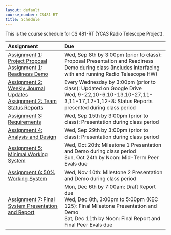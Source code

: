 ```yaml
---
layout: default
course_number: CS481-RT
title: Schedule
---
```


This is the course schedule for CS 481-RT (YCAS Radio Telescope Project).

**Assignment** | **Due**
:--------------|:---------
[Assignment 1: Project Proposal](assign/assign01.html)<br>[Assignment 1: Readiness Demo](assign/assign01.html)  | Wed, Sep 8th by 3:00pm (prior to class): Proposal Presentation and Readiness Demo during class (includes interfacing with and running Radio Telescope HW)
[Assignment 2: Weekly Journal Updates](assign/assign02.html)<br>[Assignment 2: Team Status Reports](assign/assign02.html) | Every Wednesday by 3:00pm (prior to class): Updated on Google Drive<br> Wed, 9-22,10-6,10-13,10-27,11-3,11-17,12-1,12-8: Status Reports presented during class period
[Assignment 3: Requirements](assign/assign03.html)                         | Wed, Sep 15th by 3:00pm (prior to class): Presentation during class period
[Assignment 4: Analysis and Design](assign/assign04.html)                  | Wed, Sep 29th by 3:00pm (prior to class): Presentation during class period
[Assignment 5: Minimal Working System](assign/assign05.html)               | Wed, Oct 20th: Milestone 1 Presentation and Demo during class period<br>Sun, Oct 24th by Noon: Mid-Term Peer Evals due
[Assignment 6: 50% Working System](assign/assign06.html)                   | Wed, Nov 10th: Milestone 2 Presentation and Demo during class period
[Assignment 7: Final System Presentation and Report](assign/assign07.html) | Mon, Dec 6th by 7:00am: Draft Report due<br>Wed, Dec 8th, 3:00pm to 5:00pm (KEC 125): Final Milestone Presentation and Demo<br>Sat, Dec 11th by Noon: Final Report and Final Peer Evals due